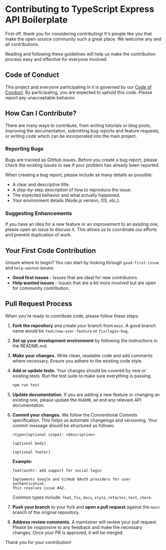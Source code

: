 # Contributing to TypeScript Express API Boilerplate

First off, thank you for considering contributing! It's people like you that make the open-source community such a great place. We welcome any and all contributions.

Reading and following these guidelines will help us make the contribution process easy and effective for everyone involved.

## Code of Conduct

This project and everyone participating in it is governed by our [Code of Conduct](CODE_OF_CONDUCT.md). By participating, you are expected to uphold this code. Please report any unacceptable behavior.

## How Can I Contribute?

There are many ways to contribute, from writing tutorials or blog posts, improving the documentation, submitting bug reports and feature requests, or writing code which can be incorporated into the main project.

### Reporting Bugs

Bugs are tracked as GitHub issues. Before you create a bug report, please check the existing issues to see if your problem has already been reported.

When creating a bug report, please include as many details as possible:

- A clear and descriptive title.
- A step-by-step description of how to reproduce the issue.
- The expected behavior and what actually happened.
- Your environment details (Node.js version, OS, etc.).

### Suggesting Enhancements

If you have an idea for a new feature or an improvement to an existing one, please open an issue to discuss it. This allows us to coordinate our efforts and prevent duplication of work.

## Your First Code Contribution

Unsure where to begin? You can start by looking through `good-first-issue` and `help-wanted` issues:

- **Good first issues** - Issues that are ideal for new contributors.
- **Help wanted issues** - Issues that are a bit more involved but are open for community contribution.

## Pull Request Process

When you're ready to contribute code, please follow these steps:

1.  **Fork the repository** and create your branch from `main`. A good branch name would be `feat/new-user-feature` or `fix/login-bug`.

2.  **Set up your development environment** by following the instructions in the README.md.

3.  **Make your changes.** Write clean, readable code and add comments where necessary. Ensure you adhere to the existing code style.

4.  **Add or update tests.** Your changes should be covered by new or existing tests. Run the test suite to make sure everything is passing.

    ```bash
    npm run test
    ```

5.  **Update documentation.** If you are adding a new feature or changing an existing one, please update the `README.md` and any relevant API documentation.

6.  **Commit your changes.** We follow the Conventional Commits specification. This helps us automate changelogs and versioning. Your commit message should be structured as follows:

    ```
    <type>[optional scope]: <description>

    [optional body]

    [optional footer]
    ```

    **Example:**

    ```
    feat(auth): add support for social login

    Implements Google and GitHub OAuth providers for user authentication.
    This resolves issue #42.
    ```

    Common types include: `feat`, `fix`, `docs`, `style`, `refactor`, `test`, `chore`.

7.  **Push your branch** to your fork and **open a pull request** against the `main` branch of the original repository.

8.  **Address review comments.** A maintainer will review your pull request. Please be responsive to any feedback and make the necessary changes. Once your PR is approved, it will be merged.

Thank you for your contribution!
